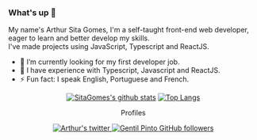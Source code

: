 ### What's up 👋
<p>
  My name's Arthur Sita Gomes, I'm a self-taught front-end web developer, eager to learn and better develop my skills.
</br>
  I've made projects using JavaScript, Typescript and ReactJS.
</p>

- 🔭 I’m currently looking for my first developer job.
- 🌱 I have experience with Typescript, Javascript and ReactJS.
- ⚡ Fun fact: I speak English, Portuguese and French.


<div align=center>
  
  [![SitaGomes's github stats](https://github-readme-stats.vercel.app/api?username=SitaGomes&show_icons=true&theme=gruvbox&text_color=fff&)](https://github.com/anuraghazra/github-readme-stats)
  [![Top Langs](https://github-readme-stats.vercel.app/api/top-langs/?username=SitaGomes&layout=compact&theme=gruvbox&text_color=fff)](https://github.com/anuraghazra/github-readme-stats)
  
</div>

<div align=center>
	<p>Profiles</p>
	  <a href="https://twitter.com/ArthurSitaGomes">
	    <img alt="Arthur's twitter" src="https://img.shields.io/badge/-twitter-blue?style=flat-circle&logo=Twitter&logoColor=white&link=https://twitter.com/ArthurSitaGomes">
	  </a>
	  <a href="https://www.linkedin.com/in/arthur-sita-gomes-3683221b3/">
	    <img alt="Gentil Pinto GitHub followers" src="https://img.shields.io/badge/-LinkedIn-blue?style=flat-circle&logo=Linkedin&logoColor=white&link=https://www.linkedin.com/in/arthur-sita-gomes-3683221b3/">
	  </a>
</div>


